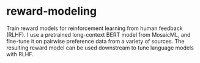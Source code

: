 # reward-modeling
Train reward models for reinforcement learning from human feedback (RLHF). I use a pretrained long-context BERT model from MosaicML, and fine-tune it on pairwise preference data from a variety of sources. The resulting reward model can be used downstream to tune language models with RLHF.